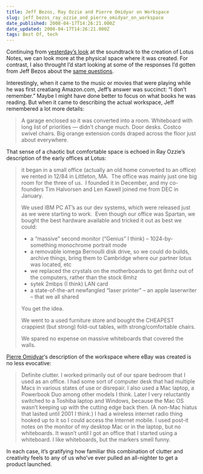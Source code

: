 ```yaml
---
title: Jeff Bezos, Ray Ozzie and Pierre Omidyar on Workspace
slug: jeff_bezos_ray_ozzie_and_pierre_omidyar_on_workspace
date_published: 2008-04-17T14:26:21.000Z
date_updated: 2008-04-17T14:26:21.000Z
tags: Best Of, tech
---
```


Continuing from [yesterday’s look](/2008/04/creative-environment-ray-ozzies-soundtrack) at the soundtrack to the creation of Lotus Notes, we can look more at the physical space where it was created. For contrast, I also throught I’d start looking at some of the responses I’d gotten from Jeff Bezos about the [same questions](/2008/04/the-creative-environment).

Interestingly, when it came to the music or movies that were playing while he was first creatiang Amazon.com, Jeff’s answer was succinct: “I don’t remember.” Maybe I might have done better to focus on what books he was reading. But when it came to describing the actual workspace, Jeff remembered a lot more details:

> A garage enclosed so it was converted into a room. Whiteboard with long list of priorities — didn’t change much. Door desks. Costco swivel chairs. Big orange extension cords draped across the floor just about everywhere.

That sense of a chaotic but comfortable space is echoed in Ray Ozzie’s description of the early offices at Lotus:

> it began in a small office (actually an old home converted to an office) we rented in 12/84 in Littleton, MA.  The office was mainly just one big room for the three of us.  I founded it in December, and my co-founders Tim Halvorsen and Len Kawell joined me from DEC in January.
> 
> We used IBM PC AT’s as our dev systems, which were released just as we were starting to work.  Even though our office was Spartan, we bought the best hardware available and tricked it out as best we could:
> 
> - a “massive” second monitor (“Genius” I think) – 1024-by-something monochrome portrait mode
> - a removable iomega Bernoulli disk drive, so we could do builds, archive things, bring them to Cambridge where our partner lotus was located, etc
> - we replaced the crystals on the motherboards to get 8mhz out of the computers, rather than the stock 6mhz
> - sytek 2mbps (I think) LAN card
> - a state-of-the-art newfangled “laser printer” – an apple laserwriter – that we all shared
> 
> You get the idea.
> 
> We went to a used furniture store and bought the CHEAPEST crappiest (but strong) fold-out tables, with strong/comfortable chairs.
> 
> We spared no expense on massive whiteboards that covered the walls.

[Pierre Omidyar](https://web.archive.org/web/20080501201819/http://pmo.vox.com/)‘s description of the workspace where eBay was created is no less evocative:

> Definite clutter. I worked primarily out of our spare bedroom that I used as an office. I had some sort of computer desk that had multiple Macs in various states of use or disrepair. I also used a Mac laptop, a Powerbook Duo among other models I think. Later I very reluctantly switched to a Toshiba laptop and Windows, because the Mac OS wasn’t keeping up with the cutting edge back then. (A non-Mac hiatus that lasted until 2001 I think.) I had a wireless internet radio thing hooked up to it so I could access the Internet mobile. I used post-it notes on the monitor of my desktop Mac or in the laptop, but no whiteboards. It wasn’t until I got an office that I started using a whiteboard. I like whiteboards, but the markers smell funny.

In each case, it’s gratifying how familiar this combination of clutter and creativity feels to any of us who’ve ever pulled an all-nighter to get a product launched.
